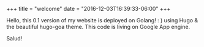 +++
title = "welcome"
date = "2016-12-03T16:39:33-06:00"
+++

Hello, this 0.1 version of my website is deployed on Golang! : ) using Hugo & the beautiful hugo-goa theme. This code is living on Google App engine.


Salud!

